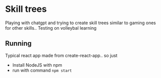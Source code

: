 # Skill trees

Playing with chatgpt and trying to create skill trees similar to gaming ones for other skills.. Testing on volleybal learning

## Running
Typical react app made from create-react-app.. so just

- Install NodeJS with npm
- run with command `npm start`
